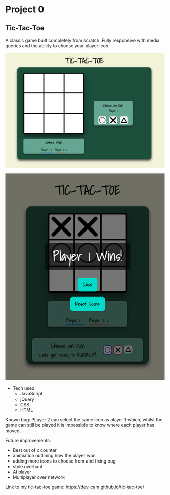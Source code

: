 # Project 0 

## Tic-Tac-Toe

A classic game built completely from scratch. Fully responsive with media queries and the ability to choose your player icon. 

![Screenshot of my game in action!](css/images/gameStart.png)

![Another one of my game in action!](css/images/playerWin.png)

- Tech used:
  - JavaScript
  - jQuery
  - CSS
  - HTML


Known bug: PLayer 2 can select the same icon as player 1 which, whilst the game can still be played it is impossible to know where each player has moved.

Future improvements: 
  - Best out of x counter
  - animiation outlining how the player won 
  - adding more icons to choose from and fixing bug
  - style overhaul 
  - AI player
  - Multiplayer over network

  
Link to my tic-tac-toe game: https://dev-cam.github.io/tic-tac-toe/

